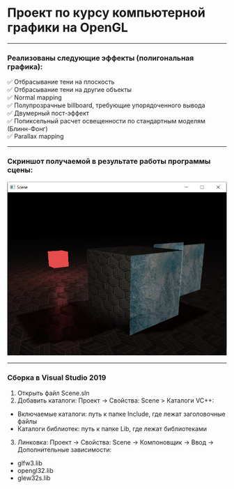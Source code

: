 # Проект по курсу компьютерной графики на OpenGL
___
### Реализованы следующие эффекты (полигональная графика):
:white_check_mark: Отбрасывание тени на плоскость  
:white_check_mark: Отбрасывание тени на другие объекты  
:white_check_mark: Normal mapping  
:white_check_mark: Полупрозрачные billboard, требующие упорядоченного вывода  
:white_check_mark: Двумерный пост-эффект  
:white_check_mark: Попиксельный расчет освещенности по стандартным моделям (Блинн-Фонг)  
:white_check_mark: Parallax mapping  
___
### Скриншот получаемой в результате работы программы сцены:
![Demo](https://github.com/JokerLord/CG/blob/main/demo.png)
___
### Сборка в Visual Studio 2019
1. Открыть файл Scene.sln
2. Добавить каталоги: Проект -> Свойства: Scene > Каталоги VC++:
  * Включаемые каталоги: путь к папке Include, где лежат заголовочные файлы
  * Каталоги библиотек: путь к папке Lib, где лежат библиотеками
3. Линковка: Проект -> Свойства: Scene -> Компоновщик -> Ввод -> Дополнительные зависимости:
  * glfw3.lib
  * opengl32.lib
  * glew32s.lib
